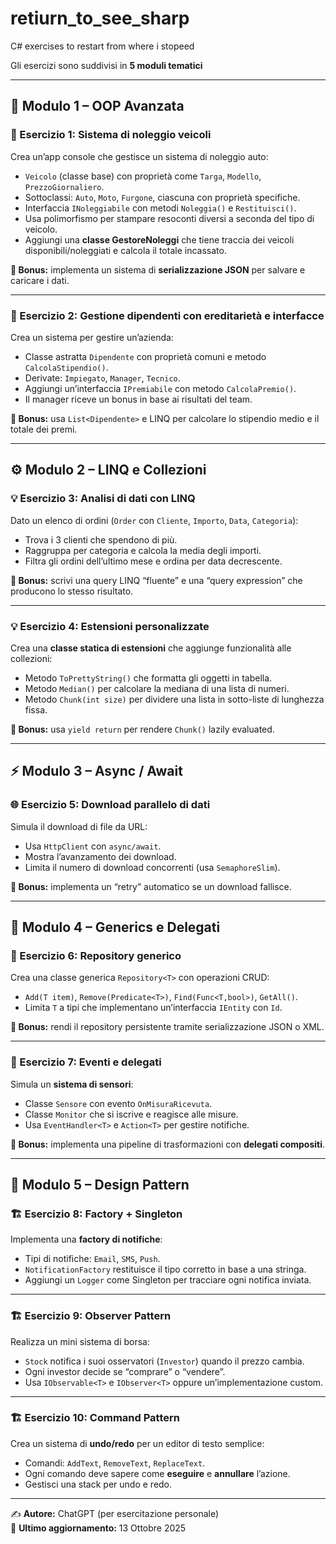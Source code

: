 # retiurn_to_see_sharp
C# exercises to restart from where i stopeed

Gli esercizi sono suddivisi in **5 moduli tematici**

---

## 🧩 Modulo 1 – OOP Avanzata

### 🧱 Esercizio 1: Sistema di noleggio veicoli
Crea un’app console che gestisce un sistema di noleggio auto:
- `Veicolo` (classe base) con proprietà come `Targa`, `Modello`, `PrezzoGiornaliero`.
- Sottoclassi: `Auto`, `Moto`, `Furgone`, ciascuna con proprietà specifiche.
- Interfaccia `INoleggiabile` con metodi `Noleggia()` e `Restituisci()`.
- Usa polimorfismo per stampare resoconti diversi a seconda del tipo di veicolo.
- Aggiungi una **classe GestoreNoleggi** che tiene traccia dei veicoli disponibili/noleggiati e calcola il totale incassato.

**🎯 Bonus:** implementa un sistema di **serializzazione JSON** per salvare e caricare i dati.

---

### 🧱 Esercizio 2: Gestione dipendenti con ereditarietà e interfacce
Crea un sistema per gestire un’azienda:
- Classe astratta `Dipendente` con proprietà comuni e metodo `CalcolaStipendio()`.
- Derivate: `Impiegato`, `Manager`, `Tecnico`.
- Aggiungi un’interfaccia `IPremiabile` con metodo `CalcolaPremio()`.
- Il manager riceve un bonus in base ai risultati del team.

**🎯 Bonus:** usa `List<Dipendente>` e LINQ per calcolare lo stipendio medio e il totale dei premi.

---

## ⚙️ Modulo 2 – LINQ e Collezioni

### 💡 Esercizio 3: Analisi di dati con LINQ
Dato un elenco di ordini (`Order` con `Cliente`, `Importo`, `Data`, `Categoria`):
- Trova i 3 clienti che spendono di più.
- Raggruppa per categoria e calcola la media degli importi.
- Filtra gli ordini dell’ultimo mese e ordina per data decrescente.

**🎯 Bonus:** scrivi una query LINQ “fluente” e una “query expression” che producono lo stesso risultato.

---

### 💡 Esercizio 4: Estensioni personalizzate
Crea una **classe statica di estensioni** che aggiunge funzionalità alle collezioni:
- Metodo `ToPrettyString()` che formatta gli oggetti in tabella.
- Metodo `Median()` per calcolare la mediana di una lista di numeri.
- Metodo `Chunk(int size)` per dividere una lista in sotto-liste di lunghezza fissa.

**🎯 Bonus:** usa `yield return` per rendere `Chunk()` lazily evaluated.

---

## ⚡ Modulo 3 – Async / Await

### 🌐 Esercizio 5: Download parallelo di dati
Simula il download di file da URL:
- Usa `HttpClient` con `async/await`.
- Mostra l’avanzamento dei download.
- Limita il numero di download concorrenti (usa `SemaphoreSlim`).

**🎯 Bonus:** implementa un “retry” automatico se un download fallisce.

---

## 🧠 Modulo 4 – Generics e Delegati

### 🧰 Esercizio 6: Repository generico
Crea una classe generica `Repository<T>` con operazioni CRUD:
- `Add(T item)`, `Remove(Predicate<T>)`, `Find(Func<T,bool>)`, `GetAll()`.
- Limita `T` a tipi che implementano un’interfaccia `IEntity` con `Id`.

**🎯 Bonus:** rendi il repository persistente tramite serializzazione JSON o XML.

---

### 🧰 Esercizio 7: Eventi e delegati
Simula un **sistema di sensori**:
- Classe `Sensore` con evento `OnMisuraRicevuta`.
- Classe `Monitor` che si iscrive e reagisce alle misure.
- Usa `EventHandler<T>` e `Action<T>` per gestire notifiche.

**🎯 Bonus:** implementa una pipeline di trasformazioni con **delegati compositi**.

---

## 🧩 Modulo 5 – Design Pattern

### 🏗️ Esercizio 8: Factory + Singleton
Implementa una **factory di notifiche**:
- Tipi di notifiche: `Email`, `SMS`, `Push`.
- `NotificationFactory` restituisce il tipo corretto in base a una stringa.
- Aggiungi un `Logger` come Singleton per tracciare ogni notifica inviata.

---

### 🏗️ Esercizio 9: Observer Pattern
Realizza un mini sistema di borsa:
- `Stock` notifica i suoi osservatori (`Investor`) quando il prezzo cambia.
- Ogni investor decide se “comprare” o “vendere”.
- Usa `IObservable<T>` e `IObserver<T>` oppure un’implementazione custom.

---

### 🏗️ Esercizio 10: Command Pattern
Crea un sistema di **undo/redo** per un editor di testo semplice:
- Comandi: `AddText`, `RemoveText`, `ReplaceText`.
- Ogni comando deve sapere come **eseguire** e **annullare** l’azione.
- Gestisci una stack per undo e redo.

---

✍️ **Autore:** ChatGPT (per esercitazione personale)  
📅 **Ultimo aggiornamento:** 13 Ottobre 2025

